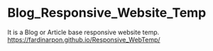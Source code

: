 # Blog_Responsive_Website_Temp
It is a Blog or Article base responsive website temp.
https://fardinarpon.github.io/Responsive_WebTemp/
